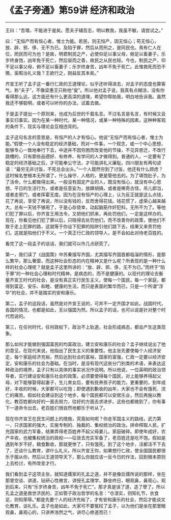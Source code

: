# 《孟子旁通》第59讲 经济和政治

------

王曰：“吾瑉，不能进于是矣。愿夫子辅吾志，明以教我，我虽不敏，请尝试之。”

曰：“无恒产而有恒心者，惟士为能。若民，则无恒产，因无恒心；苟无恒心，放、辟、邪、侈、无不为已。及陷于罪，然后从而刑之，是同民也。焉有仁人在位，罔民而可为也？是故，明君制民之产，必使仰足以事父母，俯足以畜妻子，乐岁终身饱，凶年免于死亡，然后驱而之善，故民之从民也轻。今也，制民之产，仰不足以事父母，俯不足以畜妻子；乐岁终身苦，凶年不免于死亡。此惟救死而恐不赡，奚暇治礼义哉？王欲行之，刚益反其本矣。”

齐宣王听了孟子这一番行仁政的王道理论，似乎还听得进去，对孟子的态度也算客气，称“夫子”，不像梁惠王只称他“叟”。所以他对孟子说，我真有点糊涂，没有你看得那么远，这方面还有什么更高深的道理，希望你帮助我，明白地告诉我。虽然我还不够聪明，或者可以听你的办法，试着去做。

于是孟子提出一个原则来，也成为后世的千载名言。不过名言是名言，有时候又会事实归事实。因为在某一种时代，某一种情况，或某一种特殊的因素，这种种客观的条件下，现实与理论会互相违背的。

孟子这句名言的意思是，有恒产的人才有恒心。他说“无恒产而有恒心者，惟士为能。”假使一个人没有稳定的经济基础，而对一件事，一个观念，或一个中心思想，能够专心一致地奉行下去，中途并不因穷困而改变他的节操，不见异思迁，不改行跳槽的，只有那些品德好、有修养、有学问的人才做得到。普通的人，一定要有了稳定的经济基础之后，才可能奉公守法，才可能讲礼义廉耻。四川朋友有两句谚语：“最穷无非讨饭，不死总会出头。”一个人既然穷到了讨饭，他还有什么顾虑？这时候名誉根本无所谓了，什么操守、人格的，更是管他去的。为了填饱肚子，为了活命，什么都做得出来。一般没有固定产业的人，既没有恒心，就没有中心思想，平日的生活行为，或者是任意妄为，放肆胡搞，或者是稀奇古怪，吊儿郎当，或者走邪门，或者挥霍无度。因为在没有恒产的心理上，认为反正就是这么点钱，花了再说，享受了再说，所以没有钱的，反而舍得花钱。钱花惯了，虚荣心越来越大，总有一天钱不够用了，于是心存侥幸，动起脑筋作奸犯科，无所不为了。等他们犯了罪以后，你齐宣王用法令，又把他们抓来，再处罚他们，一定是这样办的。现在，你看见他们犯了罪以后，只晓得去处罚他们，而不改善你的政策，使他们不致于走上犯罪的路，这就等于你设下犯罪的陷阱引他们跳下去，结果又来责罚他们，这就是陷他们于不义。一个真正行仁政的领导人，是不会如此对待老百姓的。

看完了这一段孟子的谈话，我们就可以作几点研究了。

第一，我们读了《战国策》中苏秦描写齐国，尤其描写齐国首都临淄的情形，是那么繁华，那么奢靡，而这种社会形态的内在精神又是什么呢？所表现的是一种什么样的社会心理呢？就是孟子这里所讲的：“放、辟、邪、侈，无不为已。”而终于“陷于罪”的一种社会心理和时代精神，是病态的，而不是健康的。以现代的理论去衡量齐宣王时代的社会，是没有真正实行民生主义，使每一个国民，每一个家庭，都得到富足、安乐、和睦、健康的生活，而只是表面的繁华而已，只是一个所谓“浮华”的社会，并不是踏实的安和康乐。

第二，孟子的这段话，虽然是对齐宣王说的，可并不一定齐国才如此。战国时代，各国的情况，也都是如此，无以强国为然。所以孟子的话，也可以说是针对整个时代而说的。

第三，在任何时代，任何政权下，政治不上轨道，社会形成病态，都会产生这类现象。

那么如何才能做到强国富民的均富政治，建立安和康乐的社会？孟子继续说出了他的意见，在现代来说，他指出了民生主义的重要性。他主张先要使每个人经济安定，每个家庭经济充裕，然后达到社会的富裕，国家的富强，仁政一定要以经济安定，安和康乐的社会为基础。在当时，是没有现代这些分门别类的术语，来表达这种政治的境界，孟子只有以具体的事实状况作说明。所以他说，一位英明的政治领导者，实行建设安和康乐社会的政策，必须要使得每个国民，对上能够养得起父母，对下能够娶得起妻子，生儿育女后，要有抚养孩子的能力，更重要的，到年成好，丰收的时候，大家都可以吃饱；即使遇到歉收的凶年，大家也不会有饿死、流亡的痛苦。假如社会建设到这个地步，每个国民都可以安居乐业，然后再施以教化，教百姓都向好的一面去努力，往好的方面去求进步。这些也都做到了，你有事下一道命令出去，老百姓们很自然地都乐于听从了。

现在你齐宣王在民生问题上的措施，究竟如何呢？你走军国主义的路线，武力第一，只求国家的强大，实施专制的、独裁的、集权统治的政治。拼命榨取人民，扩充国家的武力军备，结果弄得老百姓养不起父母妻儿，家庭破碎。即使年成好，农产丰收，也被集权统治的政权——征敛去充实军备了，老百姓还是吃不饱。假如是遇到年岁不好，粮食歉收，那就更惨了，只有饿死。到了这个地步，活都活不下去了，还谈什么教育，讲什么礼义。所以齐宣王你，如果想行仁政，使全国国民都很乐于服从你，然后以王道领导天下，那么你就应该一反今日的作法，回到根本原则上去检讨，有所改变才行。

我们看到孟子这项主张，就知道儒家的孔孟之道，并不是像后儒所说的那样，坐在那里空谈、讲道，钻研心性微言，讲授孔孟理学，静坐终日，眼观鼻，鼻观心，观到后来，只有“乐岁终身苦，凶年不免于死亡”。那才真是误了道，造了孽了。所以孔孟之道是救世济民的，正如管子政治哲学的名言：“仓凛实，则知礼节，衣食足，则知荣辱。”都是先要个人的经济充裕了，才有安和康乐的社会，然后才能谈文化教育，谈礼乐。孟子也是如此，大家可不要冤枉了孟子，以为他们是坐在那里眼观鼻，鼻观心的，只讲养浩然之气，讲尽心修道而已！
